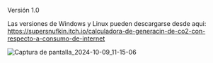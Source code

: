 Versión 1.0

Las versiones de Windows y Linux pueden descargarse desde aqui: 
https://supersnufkin.itch.io/calculadora-de-generacin-de-co2-con-respecto-a-consumo-de-internet



![Captura de pantalla_2024-10-09_11-15-06](https://github.com/user-attachments/assets/d359718e-4dba-4cd3-b491-e00ff136d879)
